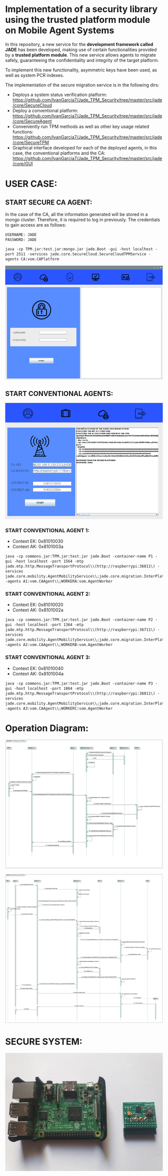 
# Implementation of a security library using the trusted platform module on Mobile Agent Systems

In this repository, a new service for the **development framework called JADE** has been developed, making use of certain functionalities provided by a **trusted platform module**. This new service allows agents to migrate safely, guaranteeing the confidentiality and integrity of the target platform.

To implement this new functionality, asymmetric keys have been used, as well as system PCR indexes.

The implementation of the secure migration service is in the following dirs:

* Deploys a system status verification platform: https://github.com/IvanGarcia7/Jade_TPM_Security/tree/master/src/jade/core/SecureCloud 
* Deploy a conventional platform: 
https://github.com/IvanGarcia7/Jade_TPM_Security/tree/master/src/jade/core/SecureAgent 
* Conveniently run TPM methods as well as other key usage related functions:
https://github.com/IvanGarcia7/Jade_TPM_Security/tree/master/src/jade/core/SecureTPM 
* Graphical interface developed for each of the deployed agents, in this case, the conventional platforms and the CA:
https://github.com/IvanGarcia7/Jade_TPM_Security/tree/master/src/jade/core/GUI


# USER CASE:

## START SECURE CA AGENT:


In the case of the CA, all the information generated will be stored in a mongo cluster. Therefore, it is required to log in previously. The credentials to gain access are as follows:

``` 
USERNAME: JADE
PASSWORD: JADE
```

``` 
java -cp TPM.jar:test.jar:mongo.jar jade.Boot -gui -host localhost -port 2511 -services jade.core.SecureCloud.SecureCloudTPMService -agents CA:vom.CAPlatform
``` 

![CA GUI](https://github.com/IvanGarcia7/Jade_TPM_Security/blob/master/Images/CAAgent.png?raw=true "CA GUI")


## START CONVENTIONAL AGENTS:

![CONVENTIONAL AGENTS GUI](https://github.com/IvanGarcia7/Jade_TPM_Security/blob/master/Images/ConventionalAgent.png?raw=true "CONVENTIONAL AGENTS GUI")

### START CONVENTIONAL AGENT 1:

* Context EK: 0x81010030
* Context AK: 0x8101003a

``` 
java -cp commons.jar:TPM.jar:test.jar jade.Boot -container-name P1 -gui -host localhost -port 1564 -mtp jade.mtp.http.MessageTransportProtocol\\(http://raspberrypi:36811\) -services jade.core.mobility.AgentMobilityService\\;jade.core.migration.InterPlatformMobilityService\\;jade.core.SecureAgent.SecureAgentTPMService -agents A1:vom.CAAgent\\;WORKERA:vom.AgentWorker
``` 

### START CONVENTIONAL AGENT 2:

* Context EK: 0x81010020
* Context AK: 0x8101002a

``` 
java -cp commons.jar:TPM.jar:test.jar jade.Boot -container-name P2 -gui -host localhost -port 1364 -mtp jade.mtp.http.MessageTransportProtocol\\(http://raspberrypi:36711\) -services jade.core.mobility.AgentMobilityService\\;jade.core.migration.InterPlatformMobilityService\\;jade.core.SecureAgent.SecureAgentTPMService -agents A2:vom.CAAgent\\;WORKERB:vom.AgentWorker
``` 

### START CONVENTIONAL AGENT 3:

* Context EK: 0x81010040
* Context AK: 0x8101004a

``` 
java -cp commons.jar:TPM.jar:test.jar jade.Boot -container-name P3 -gui -host localhost -port 1864 -mtp jade.mtp.http.MessageTransportProtocol\\(http://raspberrypi:36811\) -services jade.core.mobility.AgentMobilityService\\;jade.core.migration.InterPlatformMobilityService\\;jade.core.SecureAgent.SecureAgentTPMService -agents A3:vom.CAAgent\\;WORKERC:vom.AgentWorker
``` 

# Operation Diagram:

![First Part](https://github.com/IvanGarcia7/Jade_TPM_Security/blob/master/Images/FirstPart.jpg?raw=true "First Part")

![Second Part](https://github.com/IvanGarcia7/Jade_TPM_Security/blob/master/Images/SecondPart.jpg?raw=true "Second Part")


# SECURE SYSTEM:

![Secure System](https://github.com/IvanGarcia7/Jade_TPM_Security/blob/master/Images/SecureSystem.jpeg?raw=true "Secure System")

